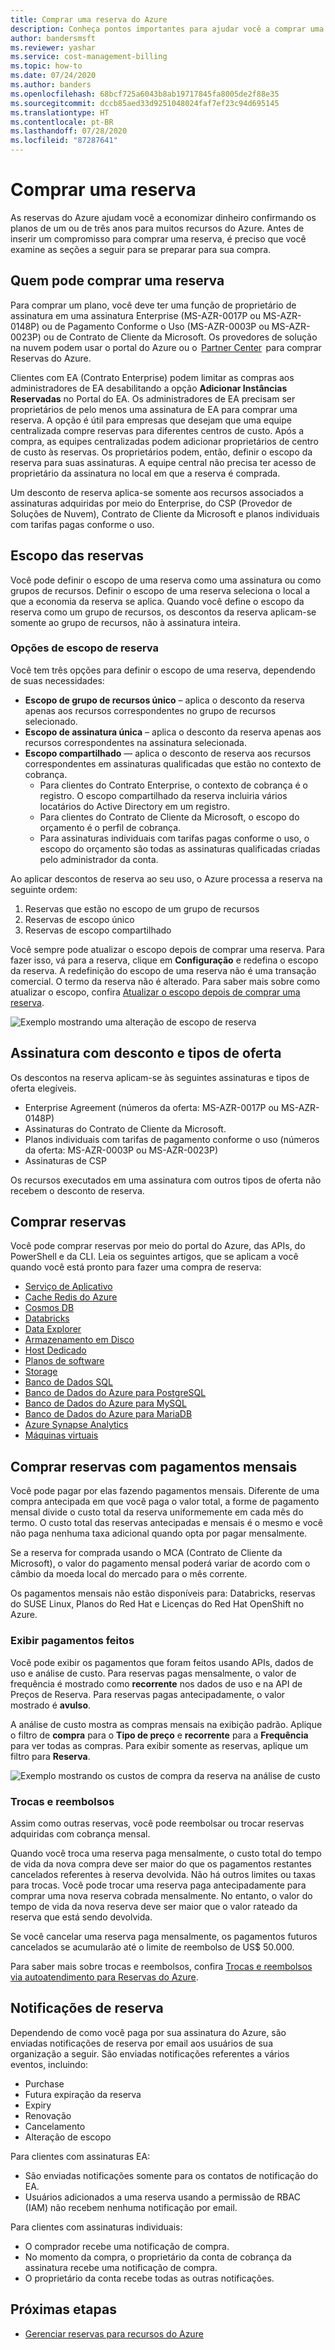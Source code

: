 ```yaml
---
title: Comprar uma reserva do Azure
description: Conheça pontos importantes para ajudar você a comprar uma reserva do Azure.
author: bandersmsft
ms.reviewer: yashar
ms.service: cost-management-billing
ms.topic: how-to
ms.date: 07/24/2020
ms.author: banders
ms.openlocfilehash: 68bcf725a6043b8ab19717845fa8005de2f88e35
ms.sourcegitcommit: dccb85aed33d9251048024faf7ef23c94d695145
ms.translationtype: HT
ms.contentlocale: pt-BR
ms.lasthandoff: 07/28/2020
ms.locfileid: "87287641"
---
```

# <a name="buy-a-reservation"></a>Comprar uma reserva

As reservas do Azure ajudam você a economizar dinheiro confirmando os planos de um ou de três anos para muitos recursos do Azure. Antes de inserir um compromisso para comprar uma reserva, é preciso que você examine as seções a seguir para se preparar para sua compra.

## <a name="who-can-buy-a-reservation"></a>Quem pode comprar uma reserva

Para comprar um plano, você deve ter uma função de proprietário de assinatura em uma assinatura Enterprise (MS-AZR-0017P ou MS-AZR-0148P) ou de Pagamento Conforme o Uso (MS-AZR-0003P ou MS-AZR-0023P) ou de Contrato de Cliente da Microsoft. Os provedores de solução na nuvem podem usar o portal do Azure ou o  [Partner Center](/partner-center/azure-reservations)  para comprar Reservas do Azure.

Clientes com EA (Contrato Enterprise) podem limitar as compras aos administradores de EA desabilitando a opção **Adicionar Instâncias Reservadas** no Portal do EA. Os administradores de EA precisam ser proprietários de pelo menos uma assinatura de EA para comprar uma reserva. A opção é útil para empresas que desejam que uma equipe centralizada compre reservas para diferentes centros de custo. Após a compra, as equipes centralizadas podem adicionar proprietários de centro de custo às reservas. Os proprietários podem, então, definir o escopo da reserva para suas assinaturas. A equipe central não precisa ter acesso de proprietário da assinatura no local em que a reserva é comprada.

Um desconto de reserva aplica-se somente aos recursos associados a assinaturas adquiridas por meio do Enterprise, do CSP (Provedor de Soluções de Nuvem), Contrato de Cliente da Microsoft e planos individuais com tarifas pagas conforme o uso.

## <a name="scope-reservations"></a>Escopo das reservas

Você pode definir o escopo de uma reserva como uma assinatura ou como grupos de recursos. Definir o escopo de uma reserva seleciona o local a que a economia da reserva se aplica. Quando você define o escopo da reserva como um grupo de recursos, os descontos da reserva aplicam-se somente ao grupo de recursos, não à assinatura inteira.

### <a name="reservation-scoping-options"></a>Opções de escopo de reserva

Você tem três opções para definir o escopo de uma reserva, dependendo de suas necessidades:

- **Escopo de grupo de recursos único** – aplica o desconto da reserva apenas aos recursos correspondentes no grupo de recursos selecionado.
- **Escopo de assinatura única** – aplica o desconto da reserva apenas aos recursos correspondentes na assinatura selecionada.
- **Escopo compartilhado** — aplica o desconto de reserva aos recursos correspondentes em assinaturas qualificadas que estão no contexto de cobrança.
    - Para clientes do Contrato Enterprise, o contexto de cobrança é o registro. O escopo compartilhado da reserva incluiria vários locatários do Active Directory em um registro.
    - Para clientes do Contrato de Cliente da Microsoft, o escopo do orçamento é o perfil de cobrança.
    - Para assinaturas individuais com tarifas pagas conforme o uso, o escopo do orçamento são todas as assinaturas qualificadas criadas pelo administrador da conta.

Ao aplicar descontos de reserva ao seu uso, o Azure processa a reserva na seguinte ordem:

1. Reservas que estão no escopo de um grupo de recursos
2. Reservas de escopo único
3. Reservas de escopo compartilhado

Você sempre pode atualizar o escopo depois de comprar uma reserva. Para fazer isso, vá para a reserva, clique em **Configuração** e redefina o escopo da reserva. A redefinição do escopo de uma reserva não é uma transação comercial. O termo da reserva não é alterado. Para saber mais sobre como atualizar o escopo, confira [Atualizar o escopo depois de comprar uma reserva](manage-reserved-vm-instance.md#change-the-reservation-scope).

![Exemplo mostrando uma alteração de escopo de reserva](./media/prepare-buy-reservation/rescope-reservation-resource-group.png)

## <a name="discounted-subscription-and-offer-types"></a>Assinatura com desconto e tipos de oferta

Os descontos na reserva aplicam-se às seguintes assinaturas e tipos de oferta elegíveis.

- Enterprise Agreement (números da oferta: MS-AZR-0017P ou MS-AZR-0148P)
- Assinaturas do Contrato de Cliente da Microsoft.
- Planos individuais com tarifas de pagamento conforme o uso (números da oferta: MS-AZR-0003P ou MS-AZR-0023P)
- Assinaturas de CSP

Os recursos executados em uma assinatura com outros tipos de oferta não recebem o desconto de reserva.

## <a name="purchase-reservations"></a>Comprar reservas

Você pode comprar reservas por meio do portal do Azure, das APIs, do PowerShell e da CLI. Leia os seguintes artigos, que se aplicam a você quando você está pronto para fazer uma compra de reserva:

- [Serviço de Aplicativo](prepay-app-service-isolated-stamp.md)
- [Cache Redis do Azure](../../azure-cache-for-redis/cache-reserved-pricing.md)
- [Cosmos DB](../../cosmos-db/cosmos-db-reserved-capacity.md)
- [Databricks](prepay-databricks-reserved-capacity.md)
- [Data Explorer](/azure/data-explorer/pricing-reserved-capacity)
- [Armazenamento em Disco](../../virtual-machines/linux/disks-reserved-capacity.md)
- [Host Dedicado](../../virtual-machines/prepay-dedicated-hosts-reserved-instances.md)
- [Planos de software](../../virtual-machines/linux/prepay-suse-software-charges.md)
- [Storage](../../storage/blobs/storage-blob-reserved-capacity.md)
- [Banco de Dados SQL](../../azure-sql/database/reserved-capacity-overview.md)
- [Banco de Dados do Azure para PostgreSQL](../../postgresql/concept-reserved-pricing.md)
- [Banco de Dados do Azure para MySQL](../../mysql/concept-reserved-pricing.md)
- [Banco de Dados do Azure para MariaDB](../../mariadb/concept-reserved-pricing.md)
- [Azure Synapse Analytics](prepay-sql-data-warehouse-charges.md)
- [Máquinas virtuais](../../virtual-machines/windows/prepay-reserved-vm-instances.md)

## <a name="buy-reservations-with-monthly-payments"></a>Comprar reservas com pagamentos mensais

Você pode pagar por elas fazendo pagamentos mensais. Diferente de uma compra antecipada em que você paga o valor total, a forme de pagamento mensal divide o custo total da reserva uniformemente em cada mês do termo. O custo total das reservas antecipadas e mensais é o mesmo e você não paga nenhuma taxa adicional quando opta por pagar mensalmente.

Se a reserva for comprada usando o MCA (Contrato de Cliente da Microsoft), o valor do pagamento mensal poderá variar de acordo com o câmbio da moeda local do mercado para o mês corrente.

Os pagamentos mensais não estão disponíveis para: Databricks, reservas do SUSE Linux, Planos do Red Hat e Licenças do Red Hat OpenShift no Azure.

### <a name="view-payments-made"></a>Exibir pagamentos feitos

Você pode exibir os pagamentos que foram feitos usando APIs, dados de uso e análise de custo. Para reservas pagas mensalmente, o valor de frequência é mostrado como **recorrente** nos dados de uso e na API de Preços de Reserva. Para reservas pagas antecipadamente, o valor mostrado é **avulso**.

A análise de custo mostra as compras mensais na exibição padrão. Aplique o filtro de **compra** para o **Tipo de preço** e **recorrente** para a **Frequência** para ver todas as compras. Para exibir somente as reservas, aplique um filtro para **Reserva**.

![Exemplo mostrando os custos de compra da reserva na análise de custo](./media/prepare-buy-reservation/cost-analysis.png)

### <a name="exchange-and-refunds"></a>Trocas e reembolsos

Assim como outras reservas, você pode reembolsar ou trocar reservas adquiridas com cobrança mensal. 

Quando você troca uma reserva paga mensalmente, o custo total do tempo de vida da nova compra deve ser maior do que os pagamentos restantes cancelados referentes à reserva devolvida. Não há outros limites ou taxas para trocas. Você pode trocar uma reserva paga antecipadamente para comprar uma nova reserva cobrada mensalmente. No entanto, o valor do tempo de vida da nova reserva deve ser maior que o valor rateado da reserva que está sendo devolvida.

Se você cancelar uma reserva paga mensalmente, os pagamentos futuros cancelados se acumularão até o limite de reembolso de US$ 50.000.

Para saber mais sobre trocas e reembolsos, confira [Trocas e reembolsos via autoatendimento para Reservas do Azure](exchange-and-refund-azure-reservations.md).

## <a name="reservation-notifications"></a>Notificações de reserva

Dependendo de como você paga por sua assinatura do Azure, são enviadas notificações de reserva por email aos usuários de sua organização a seguir. São enviadas notificações referentes a vários eventos, incluindo: 

- Purchase
- Futura expiração da reserva
- Expiry
- Renovação
- Cancelamento
- Alteração de escopo

Para clientes com assinaturas EA:

- São enviadas notificações somente para os contatos de notificação do EA.
- Usuários adicionados a uma reserva usando a permissão de RBAC (IAM) não recebem nenhuma notificação por email.

Para clientes com assinaturas individuais:

- O comprador recebe uma notificação de compra.
- No momento da compra, o proprietário da conta de cobrança da assinatura recebe uma notificação de compra.
- O proprietário da conta recebe todas as outras notificações.

## <a name="next-steps"></a>Próximas etapas

- [Gerenciar reservas para recursos do Azure](manage-reserved-vm-instance.md)
